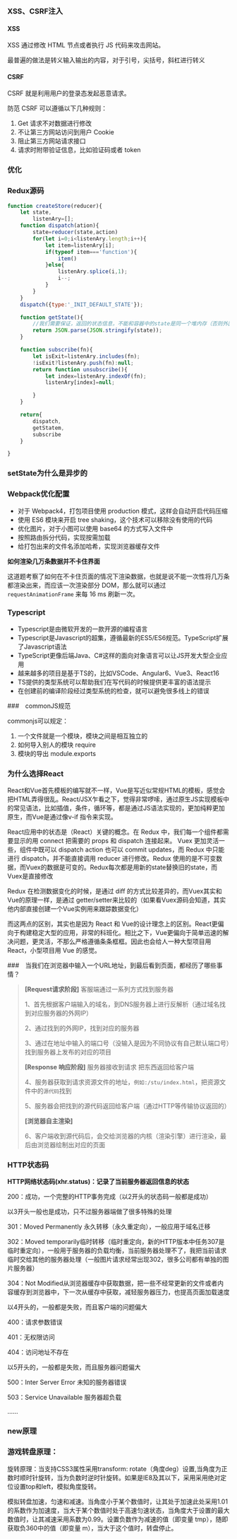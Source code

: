 ### XSS、CSRF注入

#### XSS

XSS 通过修改 HTML 节点或者执行 JS 代码来攻击网站。

最普遍的做法是转义输入输出的内容，对于引号，尖括号，斜杠进行转义

#### CSRF

CSRF 就是利用用户的登录态发起恶意请求。

防范 CSRF 可以遵循以下几种规则：

1. Get 请求不对数据进行修改
2. 不让第三方网站访问到用户 Cookie
3. 阻止第三方网站请求接口
4. 请求时附带验证信息，比如验证码或者 token

### 优化



### Redux源码

```javascript
function createStore(reducer){ 
    let state,
        listenAry=[];
    function dispatch(ation){
        state=reducer(state,action)
        for(let i=0;i<listenAry.length;i++){
            let item=listenAry[i];
            if(typeof item==='function'){
                item()
            }else{
                listenAry.splice(i,1);
                i--;
            }
        }
    }
    dispatch({type:'_INIT_DEFAULT_STATE'});

    function getState(){
        //我们需要保证，返回的状态信息，不能和容器中的state是同一个堆内存（否则外面获取状态信息后，直接就可以修改容器中的状态，这不符合dispatch->reducer才能修改状态的规范）
        return JSON.parse(JSON.stringify(state));
    }

    function subscribe(fn){
        let isExit=listenAry.includes(fn);
        !isExit?listenAry.push(fn):null;
        return function unsubscribe(){
            let index=listenAry.indexOf(fn);
            listenAry[index]=null;

        }
    }

    return{
        dispatch,
        getStatem,
        subscribe
    }

}
```

### setState为什么是异步的



### Webpack优化配置

- 对于 Webpack4，打包项目使用 production 模式，这样会自动开启代码压缩
- 使用 ES6 模块来开启 tree shaking，这个技术可以移除没有使用的代码
- 优化图片，对于小图可以使用 base64 的方式写入文件中
- 按照路由拆分代码，实现按需加载
- 给打包出来的文件名添加哈希，实现浏览器缓存文件

**如何渲染几万条数据并不卡住界面**

这道题考察了如何在不卡住页面的情况下渲染数据，也就是说不能一次性将几万条都渲染出来，而应该一次渲染部分 DOM，那么就可以通过 `requestAnimationFrame` 来每 16 ms 刷新一次。

### Typescript

- Typescript是由微软开发的一款开源的编程语言
- Typescript是Javascript的超集，遵循最新的ES5/ES6规范。TypeScript扩展了Javascript语法
- TypeScript更像后端Java、C#这样的面向对象语言可以让JS开发大型企业应用
- 越来越多的项目是基于TS的，比如VSCode、Angular6、Vue3、React16
- TS提供的类型系统可以帮助我们在写代码的时候提供更丰富的语法提示
- 在创建前的编译阶段经过类型系统的检查，就可以避免很多线上的错误

###　commonJS规范

commonjs可以规定：

1. 一个文件就是一个模块，模块之间是相互独立的
2. 如何导入别人的模块 require
3. 模块的导出 module.exports

### 为什么选择React

React和Vue首先模板的编写就不一样，Vue是写近似常规HTML的模板，感觉会把HTML弄得很乱。React/JSX乍看之下，觉得非常啰嗦，通过原生JS实现模板中的常见语法，比如插值，条件，循环等，都是通过JS语法实现的，更加纯粹更加原生，而Vue是通过像v-if 指令来实现。

React应用中的状态是（React）关键的概念。在 Redux 中，我们每一个组件都需要显示的用 connect 把需要的 props 和 dispatch 连接起来。 Vuex 更加灵活一些，组件中既可以 dispatch action 也可以 commit updates，而 Redux 中只能进行 dispatch，并不能直接调用 reducer 进行修改。Redux 使用的是不可变数据，而Vuex的数据是可变的。Redux每次都是用新的state替换旧的state，而Vuex是直接修改

Redux 在检测数据变化的时候，是通过 diff 的方式比较差异的，而Vuex其实和Vue的原理一样，是通过 getter/setter来比较的（如果看Vuex源码会知道，其实他内部直接创建一个Vue实例用来跟踪数据变化）

而这两点的区别，其实也是因为 React 和 Vue的设计理念上的区别。React更偏向于构建稳定大型的应用，非常的科班化。相比之下，Vue更偏向于简单迅速的解决问题，更灵活，不那么严格遵循条条框框。因此也会给人一种大型项目用React，小型项目用 Vue 的感觉。

###　当我们在浏览器中输入一个URL地址，到最后看到页面，都经历了哪些事情？

> **[Request请求阶段]** 客服端通过一系列方式找到服务器
>
> 1、首先根据客户端输入的域名，到DNS服务器上进行反解析（通过域名找到对应服务器的外网IP）
>
> 2、通过找到的外网IP，找到对应的服务器
>
> 3、通过在地址中输入的端口号（没输入是因为不同协议有自己默认端口号）找到服务器上发布的对应的项目
>
> **[Response 响应阶段]** 服务器接收到请求 把东西返回给客户端
>
> 4、服务器获取到请求资源文件的地址，`例如:/stu/index.html`，把资源文件中的`源代码`找到
>
> 5、服务器会把找到的源代码返回给客户端（通过HTTP等传输协议返回的）
>
> **[浏览器自主渲染]**
>
> 6、客户端收到源代码后，会交给浏览器的内核（渲染引擎）进行渲染，最后由浏览器绘制出对应的页面

### HTTP状态码

**HTTP网络状态码(xhr.status)：记录了当前服务器返回信息的状态**

200：成功，一个完整的HTTP事务完成（以2开头的状态码一般都是成功）

以3开头一般也是成功，只不过服务器端做了很多特殊的处理

301：Moved Permanently 永久转移（永久重定向），一般应用于域名迁移

302：Moved temporarily临时转移（临时重定向，新的HTTP版本中任务307是临时重定向），一般用于服务器的负载均衡，当前服务器处理不了，我把当前请求临时交给其他的服务器处理（一般图片请求经常出现302，很多公司都有单独的图片服务器）

304：Not Modified从浏览器缓存中获取数据，把一些不经常更新的文件或者内容缓存到浏览器中，下一次从缓存中获取，减轻服务器压力，也提高页面加载速度  

以4开头的，一般都是失败，而且客户端的问题偏大

400：请求参数错误

401：无权限访问

404：访问地址不存在

以5开头的，一般都是失败，而且服务器问题偏大

500：Inter Server Error 未知的服务器错误

503：Service Unavailable 服务器超负载

……

### new原理



### 游戏转盘原理：

旋转原理：当支持CSS3属性采用transform: rotate（角度deg）设置,当角度为正数时顺时针旋转，当为负数时逆时针旋转。如果是IE8及其以下，采用采用绝对定位设置top和left，模拟角度旋转。

模拟转盘加速，匀速和减速。当角度小于某个数值时，让其处于加速此处采用1.01的系数作为加速度，当大于某个数值时处于高速匀速状态，当角度大于设置的最大数值时，让其减速采用系数为0.99。设置负数作为减速的值（即变量 tmp），随即获取负360中的值（即变量 m），当大于这个值时，转盘停止。